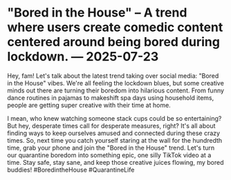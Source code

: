# "Bored in the House" – A trend where users create comedic content centered around being bored during lockdown. — 2025-07-23

Hey, fam! Let's talk about the latest trend taking over social media: "Bored in the House" vibes. We're all feeling the lockdown blues, but some creative minds out there are turning their boredom into hilarious content. From funny dance routines in pajamas to makeshift spa days using household items, people are getting super creative with their time at home. 

I mean, who knew watching someone stack cups could be so entertaining? But hey, desperate times call for desperate measures, right? It's all about finding ways to keep ourselves amused and connected during these crazy times. So, next time you catch yourself staring at the wall for the hundredth time, grab your phone and join the "Bored in the House" trend. Let's turn our quarantine boredom into something epic, one silly TikTok video at a time. Stay safe, stay sane, and keep those creative juices flowing, my bored buddies! #BoredintheHouse #QuarantineLife